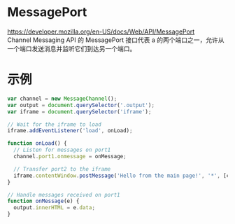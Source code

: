 # MessagePort

https://developer.mozilla.org/en-US/docs/Web/API/MessagePort  
Channel Messaging API 的 MessagePort 接口代表 a 的两个端口之一，允许从一个端口发送消息并监听它们到达另一个端口。

# 示例

```js
var channel = new MessageChannel();
var output = document.querySelector('.output');
var iframe = document.querySelector('iframe');

// Wait for the iframe to load
iframe.addEventListener('load', onLoad);

function onLoad() {
  // Listen for messages on port1
  channel.port1.onmessage = onMessage;

  // Transfer port2 to the iframe
  iframe.contentWindow.postMessage('Hello from the main page!', '*', [channel.port2]);
}

// Handle messages received on port1
function onMessage(e) {
  output.innerHTML = e.data;
}
```
